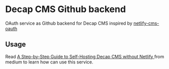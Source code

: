 # Decap CMS Github backend

OAuth service as Github backend for Decap CMS inspired by [netlify-cms-oauth](https://github.com/ublabs/netlify-cms-oauth)

## Usage

Read [A Step-by-Step Guide to Self-Hosting Decap CMS without Netlify
](https://medium.com/@njfamirm/a-step-by-step-guide-to-self-hosting-decap-cms-5425ab44abca) from medium to learn how can use this service.
